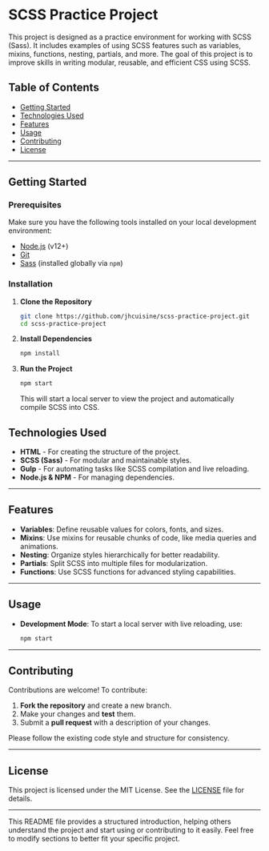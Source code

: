 # SCSS Practice Project

This project is designed as a practice environment for working with SCSS (Sass). It includes examples of using SCSS features such as variables, mixins, functions, nesting, partials, and more. The goal of this project is to improve skills in writing modular, reusable, and efficient CSS using SCSS.

## Table of Contents

- [Getting Started](#getting-started)
- [Technologies Used](#technologies-used)
- [Features](#features)
- [Usage](#usage)
- [Contributing](#contributing)
- [License](#license)

---

## Getting Started

### Prerequisites

Make sure you have the following tools installed on your local development environment:

- [Node.js](https://nodejs.org/) (v12+)
- [Git](https://git-scm.com/)
- [Sass](https://sass-lang.com/) (installed globally via `npm`)

### Installation

1. **Clone the Repository**

   ```bash
   git clone https://github.com/jhcuisine/scss-practice-project.git
   cd scss-practice-project
   ```

2. **Install Dependencies**

   ```bash
   npm install
   ```

3. **Run the Project**
   ```bash
   npm start
   ```
   This will start a local server to view the project and automatically compile SCSS into CSS.


## Technologies Used

- **HTML** - For creating the structure of the project.
- **SCSS (Sass)** - For modular and maintainable styles.
- **Gulp** - For automating tasks like SCSS compilation and live reloading.
- **Node.js & NPM** - For managing dependencies.

---

## Features

- **Variables**: Define reusable values for colors, fonts, and sizes.
- **Mixins**: Use mixins for reusable chunks of code, like media queries and animations.
- **Nesting**: Organize styles hierarchically for better readability.
- **Partials**: Split SCSS into multiple files for modularization.
- **Functions**: Use SCSS functions for advanced styling capabilities.

---

## Usage

- **Development Mode**: To start a local server with live reloading, use:
  ```bash
  npm start
  ```

---

## Contributing

Contributions are welcome! To contribute:

1. **Fork the repository** and create a new branch.
2. Make your changes and **test** them.
3. Submit a **pull request** with a description of your changes.

Please follow the existing code style and structure for consistency.

---

## License

This project is licensed under the MIT License. See the [LICENSE](LICENSE) file for details.

---

This README file provides a structured introduction, helping others understand the project and start using or contributing to it easily. Feel free to modify sections to better fit your specific project.
